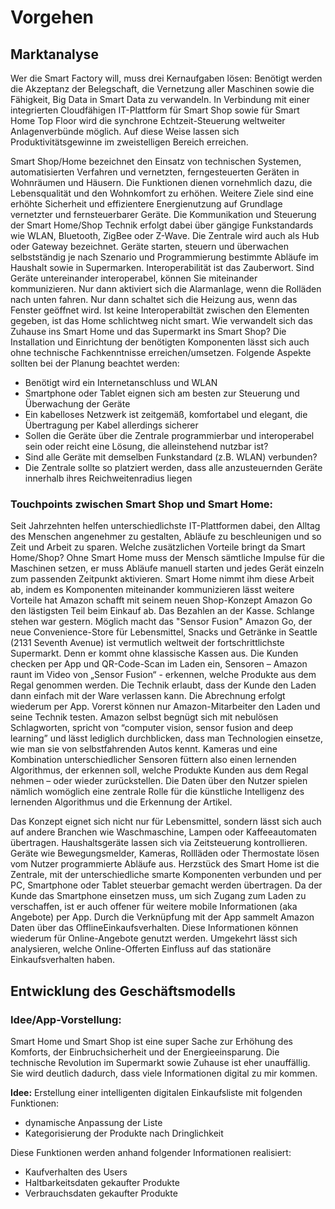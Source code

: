 # Vorgehen

## Marktanalyse

Wer die Smart Factory will, muss drei Kernaufgaben lösen: Benötigt werden die Akzeptanz der Belegschaft, die Vernetzung aller Maschinen sowie die Fähigkeit, Big Data in Smart Data zu verwandeln. In Verbindung mit einer integrierten Cloudfähigen IT-Plattform für Smart Shop sowie für Smart Home Top Floor wird die synchrone Echtzeit-Steuerung weltweiter Anlagenverbünde möglich. Auf diese Weise lassen sich Produktivitätsgewinne im zweistelligen Bereich erreichen.

Smart Shop/Home bezeichnet den Einsatz von technischen Systemen, automatisierten Verfahren und vernetzten, ferngesteuerten Geräten in Wohnräumen und Häusern. Die Funktionen dienen vornehmlich dazu, die Lebensqualität und den Wohnkomfort zu erhöhen. Weitere Ziele sind eine erhöhte Sicherheit und effizientere Energienutzung auf Grundlage vernetzter und fernsteuerbarer Geräte. Die Kommunikation und Steuerung der Smart Home/Shop Technik erfolgt dabei über gängige Funkstandards wie WLAN, Bluetooth, ZigBee oder Z-Wave. Die Zentrale wird auch als Hub oder Gateway bezeichnet. Geräte starten, steuern und überwachen selbstständig je nach Szenario und Programmierung bestimmte Abläufe im Haushalt sowie in Supermarken. Interoperabilität ist das Zauberwort. Sind Geräte untereinander interoperabel, können Sie miteinander kommunizieren. Nur dann aktiviert sich die Alarmanlage, wenn die Rolläden nach unten fahren. Nur dann schaltet sich die Heizung aus, wenn das Fenster geöffnet wird. Ist keine Interoperabiltät zwischen den Elementen gegeben, ist das Home schlichtweg nicht smart. Wie verwandelt sich das Zuhause ins Smart Home und das Supermarkt ins Smart Shop? Die Installation und Einrichtung der benötigten Komponenten lässt sich auch ohne technische Fachkenntnisse erreichen/umsetzen. Folgende Aspekte sollten bei der Planung beachtet werden: 

* Benötigt wird ein Internetanschluss und WLAN
* Smartphone oder Tablet eignen sich am besten zur Steuerung und Überwachung der Geräte
* Ein kabelloses Netzwerk ist zeitgemäß, komfortabel und elegant, die Übertragung per Kabel allerdings sicherer
* Sollen die Geräte über die Zentrale programmierbar und interoperabel sein oder reicht eine Lösung, die alleinstehend nutzbar ist?
* Sind alle Geräte mit demselben Funkstandard \(z.B. WLAN\) verbunden?
* Die Zentrale sollte so platziert werden, dass alle anzusteuernden Geräte innerhalb ihres Reichweitenradius liegen

### Touchpoints zwischen Smart Shop und Smart Home:

Seit Jahrzehnten helfen unterschiedlichste IT-Plattformen dabei, den Alltag des Menschen angenehmer zu gestalten, Abläufe zu beschleunigen und so Zeit und Arbeit zu sparen. Welche zusätzlichen Vorteile bringt da Smart Home/Shop? Ohne Smart Home muss der Mensch sämtliche Impulse für die Maschinen setzen, er muss Abläufe manuell starten und jedes Gerät einzeln zum passenden Zeitpunkt aktivieren. Smart Home nimmt ihm diese Arbeit ab, indem es Komponenten miteinander kommunizieren lässt weitere Vorteile hat Amazon schafft mit seinem neuen Shop-Konzept Amazon Go den lästigsten Teil beim Einkauf ab. Das Bezahlen an der Kasse. Schlange stehen war gestern. Möglich macht das "Sensor Fusion" Amazon Go, der neue Convenience-Store für Lebensmittel, Snacks und Getränke in Seattle \(2131 Seventh Avenue\) ist vermutlich weltweit der fortschrittlichste Supermarkt. Denn er kommt ohne klassische Kassen aus. Die Kunden checken per App und QR-Code-Scan im Laden ein, Sensoren – Amazon raunt im Video von „Sensor Fusion“ - erkennen, welche Produkte aus dem Regal genommen werden. Die Technik erlaubt, dass der Kunde den Laden dann einfach mit der Ware verlassen kann. Die Abrechnung erfolgt wiederum per App. Vorerst können nur Amazon-Mitarbeiter den Laden und seine Technik testen. Amazon selbst begnügt sich mit nebulösen Schlagworten, spricht von “computer vision, sensor fusion and deep learning” und lässt lediglich durchblicken, dass man Technologien einsetze, wie man sie von selbstfahrenden Autos kennt. Kameras und eine Kombination unterschiedlicher Sensoren füttern also einen lernenden Algorithmus, der erkennen soll, welche Produkte Kunden aus dem Regal nehmen – oder wieder zurückstellen. Die Daten über den Nutzer spielen nämlich womöglich eine zentrale Rolle für die künstliche Intelligenz des lernenden Algorithmus und die Erkennung der Artikel.

Das Konzept eignet sich nicht nur für Lebensmittel, sondern lässt sich auch auf andere Branchen wie Waschmaschine, Lampen oder Kaffeeautomaten übertragen. Haushaltsgeräte lassen sich via Zeitsteuerung kontrollieren. Geräte wie Bewegungsmelder, Kameras, Rollläden oder Thermostate lösen vom Nutzer programmierte Abläufe aus. Herzstück des Smart Home ist die Zentrale, mit der unterschiedliche smarte Komponenten verbunden und per PC, Smartphone oder Tablet steuerbar gemacht werden übertragen. Da der Kunde das Smartphone einsetzen muss, um sich Zugang zum Laden zu verschaffen, ist er auch offener für weitere mobile Informationen \(aka Angebote\) per App. Durch die Verknüpfung mit der App sammelt Amazon Daten über das OfflineEinkaufsverhalten. Diese Informationen können wiederum für Online-Angebote genutzt werden. Umgekehrt lässt sich analysieren, welche Online-Offerten Einfluss auf das stationäre Einkaufsverhalten haben.

## Entwicklung des Geschäftsmodells

### Idee/App-Vorstellung:

Smart Home und Smart Shop ist eine super Sache zur Erhöhung des Komforts, der Einbruchsicherheit und der Energieeinsparung. Die technische Revolution im Supermarkt sowie Zuhause ist eher unauffällig. Sie wird deutlich dadurch, dass viele Informationen digital zu mir kommen.

 **Idee:** Erstellung einer intelligenten digitalen Einkaufsliste mit folgenden Funktionen:

* dynamische Anpassung der Liste
* Kategorisierung der Produkte nach Dringlichkeit

Diese Funktionen werden anhand folgender Informationen realisiert:

* Kaufverhalten des Users
* Haltbarkeitsdaten gekaufter Produkte
* Verbrauchsdaten gekaufter Produkte


